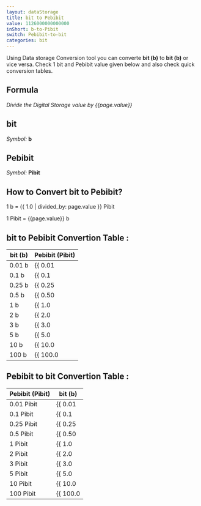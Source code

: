 ```yaml
---
layout: dataStorage
title: bit to Pebibit
value: 1126000000000000
inShort: b-to-Pibit
switch: Pebibit-to-bit
categories: bit
---
```


Using Data storage Conversion tool you can converte **bit (b)** to **bit (b)** or vice versa. Check 1 bit and Pebibit value given below and also check quick conversion tables.

## Formula
*Divide the Digital Storage value by {{page.value}}*

## bit
*Symbol:* **b**

## Pebibit
*Symbol:* **Pibit**

## How to Convert bit to Pebibit?

1 b = {{ 1.0 | divided_by: page.value }} Pibit

1 Pibit = {{page.value}} b


## bit to Pebibit Convertion Table :

| bit (b) | Pebibit (Pibit) |
| ---- | ---- |
| 0.01 b | {{ 0.01 | divided_by: page.value }} Pibit |
| 0.1 b | {{ 0.1 | divided_by: page.value }} Pibit |
| 0.25 b | {{ 0.25 | divided_by: page.value }} Pibit |
| 0.5 b | {{ 0.50 | divided_by: page.value }} Pibit |
| 1 b | {{ 1.0 | divided_by: page.value }} Pibit |
| 2 b | {{ 2.0 | divided_by: page.value }} Pibit |
| 3 b | {{ 3.0 | divided_by: page.value }} Pibit |
| 5 b | {{ 5.0 | divided_by: page.value }} Pibit |
| 10 b | {{ 10.0 | divided_by: page.value }} Pibit |
| 100 b | {{ 100.0 | divided_by: page.value }} Pibit |

## Pebibit to bit Convertion Table :

| Pebibit (Pibit) | bit (b) |
| ---- | ---- |
| 0.01 Pibit | {{ 0.01 | times: page.value }} b |
| 0.1 Pibit | {{ 0.1 | times: page.value }} b |
| 0.25 Pibit | {{ 0.25 | times: page.value }} b |
| 0.5 Pibit | {{ 0.50 | times: page.value }} b |
| 1 Pibit | {{ 1.0 | times: page.value }} b |
| 2 Pibit | {{ 2.0 | times: page.value }} b |
| 3 Pibit | {{ 3.0 | times: page.value }} b |
| 5 Pibit | {{ 5.0 | times: page.value }} b |
| 10 Pibit | {{ 10.0 | times: page.value }} b |
| 100 Pibit | {{ 100.0 | times: page.value }} b |


<script>
document.getElementById('selectInput')[0].selected = true
document.getElementById('selectOutput')[19].selected = true
</script>
